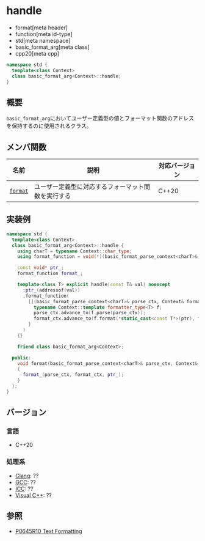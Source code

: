 # handle
* format[meta header]
* function[meta id-type]
* std[meta namespace]
* basic_format_arg[meta class]
* cpp20[meta cpp]

```cpp
namespace std {
  template<class Context>
  class basic_format_arg<Context>::handle;
}
```

## 概要
`basic_format_arg`においてユーザー定義型の値とフォーマット関数のアドレスを保持するのに使用されるクラス。

## メンバ関数

| 名前                         | 説明                                                     | 対応バージョン |
|------------------------------|----------------------------------------------------------|----------------|
| [`format`](handle/format.md) | ユーザー定義型に対応するフォーマット関数を実行する       | C++20          |

## 実装例

```cpp
namespace std {
  template<class Context>
  class basic_format_arg<Context>::handle {
    using charT = typename Context::char_type;
    using format_function = void(*)(basic_format_parse_context<charT>&, Context&, const void*);

    const void* ptr_;
    format_function format_;

    template<class T> explicit handle(const T& val) noexcept
      :ptr_(addressof(val))
      ,format_function(
        [](basic_format_parse_context<charT>& parse_ctx, Context& format_ctx, const void* ptr) {
          typename Context::template formatter_type<T> f;
          parse_ctx.advance_to(f.parse(parse_ctx));
          format_ctx.advance_to(f.format(*static_cast<const T*>(ptr), format_ctx));
        }
      )
    {}

    friend class basic_format_arg<Context>;

  public:
    void format(basic_format_parse_context<charT>& parse_ctx, Context& format_ctx) const
    {
      format_(parse_ctx, format_ctx, ptr_);
    }
  };
}
```

## バージョン
### 言語
- C++20

### 処理系
- [Clang](/implementation.md#clang): ??
- [GCC](/implementation.md#gcc): ??
- [ICC](/implementation.md#icc): ??
- [Visual C++](/implementation.md#visual_cpp): ??

## 参照

* [P0645R10 Text Formatting](http://www.open-std.org/jtc1/sc22/wg21/docs/papers/2019/p0645r10.html)
